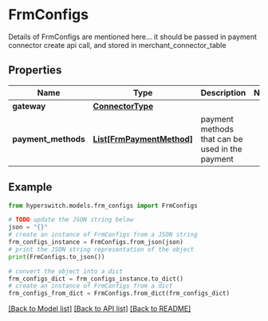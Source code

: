 # FrmConfigs

Details of FrmConfigs are mentioned here... it should be passed in payment connector create api call, and stored in merchant_connector_table

## Properties

Name | Type | Description | Notes
------------ | ------------- | ------------- | -------------
**gateway** | [**ConnectorType**](ConnectorType.md) |  | 
**payment_methods** | [**List[FrmPaymentMethod]**](FrmPaymentMethod.md) | payment methods that can be used in the payment | 

## Example

```python
from hyperswitch.models.frm_configs import FrmConfigs

# TODO update the JSON string below
json = "{}"
# create an instance of FrmConfigs from a JSON string
frm_configs_instance = FrmConfigs.from_json(json)
# print the JSON string representation of the object
print(FrmConfigs.to_json())

# convert the object into a dict
frm_configs_dict = frm_configs_instance.to_dict()
# create an instance of FrmConfigs from a dict
frm_configs_from_dict = FrmConfigs.from_dict(frm_configs_dict)
```
[[Back to Model list]](../README.md#documentation-for-models) [[Back to API list]](../README.md#documentation-for-api-endpoints) [[Back to README]](../README.md)


